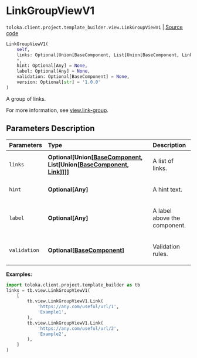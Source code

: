 # LinkGroupViewV1
`toloka.client.project.template_builder.view.LinkGroupViewV1` | [Source code](https://github.com/Toloka/toloka-kit/blob/v1.2.3/src/client/project/template_builder/view.py#L317)

```python
LinkGroupViewV1(
    self,
    links: Optional[Union[BaseComponent, List[Union[BaseComponent, Link]]]] = None,
    *,
    hint: Optional[Any] = None,
    label: Optional[Any] = None,
    validation: Optional[BaseComponent] = None,
    version: Optional[str] = '1.0.0'
)
```

A group of links.


For more information, see [view.link-group](https://toloka.ai/docs/template-builder/reference/view.link-group).

## Parameters Description

| Parameters | Type | Description |
| :----------| :----| :-----------|
`links`|**Optional\[Union\[[BaseComponent](toloka.client.project.template_builder.base.BaseComponent.md), List\[Union\[[BaseComponent](toloka.client.project.template_builder.base.BaseComponent.md), [Link](toloka.client.project.template_builder.view.LinkGroupViewV1.Link.md)\]\]\]\]**|<p>A list of links.</p>
`hint`|**Optional\[Any\]**|<p>A hint text.</p>
`label`|**Optional\[Any\]**|<p>A label above the component.</p>
`validation`|**Optional\[[BaseComponent](toloka.client.project.template_builder.base.BaseComponent.md)\]**|<p>Validation rules.</p>

**Examples:**


```python
import toloka.client.project.template_builder as tb
links = tb.view.LinkGroupViewV1(
    [
        tb.view.LinkGroupViewV1.Link(
            'https://any.com/useful/url/1',
            'Example1',
        ),
        tb.view.LinkGroupViewV1.Link(
            'https://any.com/useful/url/2',
            'Example2',
        ),
    ]
)
```
